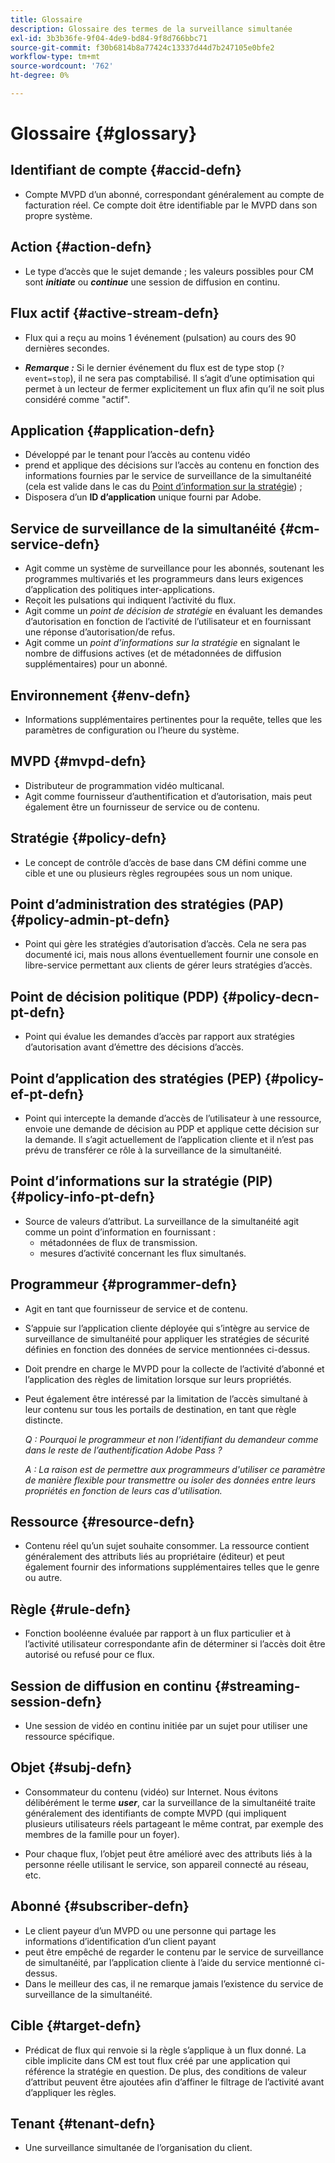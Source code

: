 ```yaml
---
title: Glossaire
description: Glossaire des termes de la surveillance simultanée
exl-id: 3b3b36fe-9f04-4de9-bd84-9f8d766bbc71
source-git-commit: f30b6814b8a77424c13337d44d7b247105e0bfe2
workflow-type: tm+mt
source-wordcount: '762'
ht-degree: 0%

---
```


# Glossaire {#glossary}

## Identifiant de compte {#accid-defn}

* Compte MVPD d’un abonné, correspondant généralement au compte de facturation réel. Ce compte doit être identifiable par le MVPD dans son propre système.

## Action {#action-defn}

* Le type d’accès que le sujet demande ; les valeurs possibles pour CM sont ***initiate*** ou ***continue*** une session de diffusion en continu.

## Flux actif {#active-stream-defn}

* Flux qui a reçu au moins 1 événement (pulsation) au cours des 90 dernières secondes.

* ***Remarque :*** Si le dernier événement du flux est de type stop (`?event=stop`), il ne sera pas comptabilisé. Il s’agit d’une optimisation qui permet à un lecteur de fermer explicitement un flux afin qu’il ne soit plus considéré comme &quot;actif&quot;.

## Application {#application-defn}

* Développé par le tenant pour l’accès au contenu vidéo
* prend et applique des décisions sur l’accès au contenu en fonction des informations fournies par le service de surveillance de la simultanéité (cela est valide dans le cas du [Point d’information sur la stratégie](/help/concurrency-monitoring/policy-info-pt-versionone.md)) ;
* Disposera d’un **ID d’application** unique fourni par Adobe.

## Service de surveillance de la simultanéité {#cm-service-defn}

* Agit comme un système de surveillance pour les abonnés, soutenant les programmes multivariés et les programmeurs dans leurs exigences d’application des politiques inter-applications.
* Reçoit les pulsations qui indiquent l’activité du flux.
* Agit comme un _point de décision de stratégie_ en évaluant les demandes d’autorisation en fonction de l’activité de l’utilisateur et en fournissant une réponse d’autorisation/de refus.
* Agit comme un _point d’informations sur la stratégie_ en signalant le nombre de diffusions actives (et de métadonnées de diffusion supplémentaires) pour un abonné.

## Environnement {#env-defn}

* Informations supplémentaires pertinentes pour la requête, telles que les paramètres de configuration ou l’heure du système.

## MVPD {#mvpd-defn}

* Distributeur de programmation vidéo multicanal.
* Agit comme fournisseur d’authentification et d’autorisation, mais peut également être un fournisseur de service ou de contenu.

## Stratégie {#policy-defn}

* Le concept de contrôle d’accès de base dans CM défini comme une cible et une ou plusieurs règles regroupées sous un nom unique.

## Point d’administration des stratégies (PAP) {#policy-admin-pt-defn}

* Point qui gère les stratégies d’autorisation d’accès. Cela ne sera pas documenté ici, mais nous allons éventuellement fournir une console en libre-service permettant aux clients de gérer leurs stratégies d’accès.

## Point de décision politique (PDP) {#policy-decn-pt-defn}

* Point qui évalue les demandes d’accès par rapport aux stratégies d’autorisation avant d’émettre des décisions d’accès.

## Point d’application des stratégies (PEP) {#policy-ef-pt-defn}

* Point qui intercepte la demande d’accès de l’utilisateur à une ressource, envoie une demande de décision au PDP et applique cette décision sur la demande. Il s’agit actuellement de l’application cliente et il n’est pas prévu de transférer ce rôle à la surveillance de la simultanéité.

## Point d’informations sur la stratégie (PIP) {#policy-info-pt-defn}

* Source de valeurs d’attribut. La surveillance de la simultanéité agit comme un point d’information en fournissant :
   * métadonnées de flux de transmission.
   * mesures d’activité concernant les flux simultanés.

## Programmeur {#programmer-defn}

* Agit en tant que fournisseur de service et de contenu.
* S’appuie sur l’application cliente déployée qui s’intègre au service de surveillance de simultanéité pour appliquer les stratégies de sécurité définies en fonction des données de service mentionnées ci-dessus.
* Doit prendre en charge le MVPD pour la collecte de l’activité d’abonné et l’application des règles de limitation lorsque sur leurs propriétés.
* Peut également être intéressé par la limitation de l’accès simultané à leur contenu sur tous les portails de destination, en tant que règle distincte.

  *Q : Pourquoi le programmeur et non l’identifiant du demandeur comme dans le reste de l’authentification Adobe Pass ?*

  *A : La raison est de permettre aux programmeurs d&#39;utiliser ce paramètre de manière flexible pour transmettre ou isoler des données entre leurs propriétés en fonction de leurs cas d&#39;utilisation.*

## Ressource {#resource-defn}

* Contenu réel qu’un sujet souhaite consommer. La ressource contient généralement des attributs liés au propriétaire (éditeur) et peut également fournir des informations supplémentaires telles que le genre ou autre.

## Règle {#rule-defn}

* Fonction booléenne évaluée par rapport à un flux particulier et à l’activité utilisateur correspondante afin de déterminer si l’accès doit être autorisé ou refusé pour ce flux.

## Session de diffusion en continu {#streaming-session-defn}

* Une session de vidéo en continu initiée par un sujet pour utiliser une ressource spécifique.

## Objet {#subj-defn}

* Consommateur du contenu (vidéo) sur Internet. Nous évitons délibérément le terme _&#x200B;**user**&#x200B;_, car la surveillance de la simultanéité traite généralement des identifiants de compte MVPD (qui impliquent plusieurs utilisateurs réels partageant le même contrat, par exemple des membres de la famille pour un foyer).

* Pour chaque flux, l’objet peut être amélioré avec des attributs liés à la personne réelle utilisant le service, son appareil connecté au réseau, etc.

## Abonné {#subscriber-defn}

* Le client payeur d’un MVPD ou une personne qui partage les informations d’identification d’un client payant
* peut être empêché de regarder le contenu par le service de surveillance de simultanéité, par l’application cliente à l’aide du service mentionné ci-dessus.
* Dans le meilleur des cas, il ne remarque jamais l’existence du service de surveillance de la simultanéité.

## Cible {#target-defn}

* Prédicat de flux qui renvoie si la règle s’applique à un flux donné. La cible implicite dans CM est tout flux créé par une application qui référence la stratégie en question. De plus, des conditions de valeur d’attribut peuvent être ajoutées afin d’affiner le filtrage de l’activité avant d’appliquer les règles.

## Tenant {#tenant-defn}

* Une surveillance simultanée de l’organisation du client.
